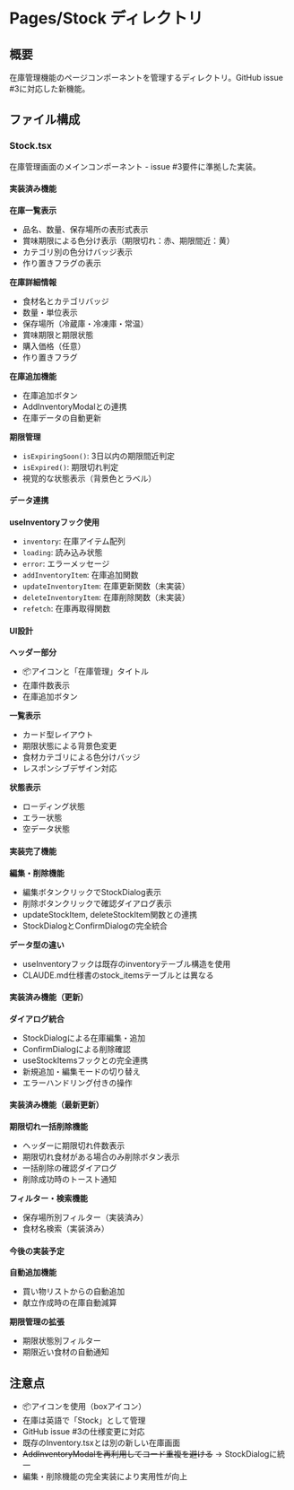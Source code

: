 # Pages/Stock ディレクトリ

## 概要
在庫管理機能のページコンポーネントを管理するディレクトリ。GitHub issue #3に対応した新機能。

## ファイル構成

### Stock.tsx
在庫管理画面のメインコンポーネント - issue #3要件に準拠した実装。

#### 実装済み機能

**在庫一覧表示**
- 品名、数量、保存場所の表形式表示
- 賞味期限による色分け表示（期限切れ：赤、期限間近：黄）
- カテゴリ別の色分けバッジ表示
- 作り置きフラグの表示

**在庫詳細情報**
- 食材名とカテゴリバッジ
- 数量・単位表示
- 保存場所（冷蔵庫・冷凍庫・常温）
- 賞味期限と期限状態
- 購入価格（任意）
- 作り置きフラグ

**在庫追加機能**
- 在庫追加ボタン
- AddInventoryModalとの連携
- 在庫データの自動更新

**期限管理**
- `isExpiringSoon()`: 3日以内の期限間近判定
- `isExpired()`: 期限切れ判定
- 視覚的な状態表示（背景色とラベル）

#### データ連携

**useInventoryフック使用**
- `inventory`: 在庫アイテム配列
- `loading`: 読み込み状態
- `error`: エラーメッセージ
- `addInventoryItem`: 在庫追加関数
- `updateInventoryItem`: 在庫更新関数（未実装）
- `deleteInventoryItem`: 在庫削除関数（未実装）
- `refetch`: 在庫再取得関数

#### UI設計

**ヘッダー部分**
- 📦アイコンと「在庫管理」タイトル
- 在庫件数表示
- 在庫追加ボタン

**一覧表示**
- カード型レイアウト
- 期限状態による背景色変更
- 食材カテゴリによる色分けバッジ
- レスポンシブデザイン対応

**状態表示**
- ローディング状態
- エラー状態
- 空データ状態

#### 実装完了機能

**編集・削除機能**
- 編集ボタンクリックでStockDialog表示
- 削除ボタンクリックで確認ダイアログ表示
- updateStockItem, deleteStockItem関数との連携
- StockDialogとConfirmDialogの完全統合

**データ型の違い**
- useInventoryフックは既存のinventoryテーブル構造を使用
- CLAUDE.md仕様書のstock_itemsテーブルとは異なる

#### 実装済み機能（更新）

**ダイアログ統合**
- StockDialogによる在庫編集・追加
- ConfirmDialogによる削除確認
- useStockItemsフックとの完全連携
- 新規追加・編集モードの切り替え
- エラーハンドリング付きの操作

#### 実装済み機能（最新更新）

**期限切れ一括削除機能**
- ヘッダーに期限切れ件数表示
- 期限切れ食材がある場合のみ削除ボタン表示
- 一括削除の確認ダイアログ
- 削除成功時のトースト通知

**フィルター・検索機能**
- 保存場所別フィルター（実装済み）
- 食材名検索（実装済み）

#### 今後の実装予定

**自動追加機能**
- 買い物リストからの自動追加
- 献立作成時の在庫自動減算

**期限管理の拡張**
- 期限状態別フィルター
- 期限近い食材の自動通知

## 注意点
- 📦アイコンを使用（boxアイコン）
- 在庫は英語で「Stock」として管理
- GitHub issue #3の仕様変更に対応
- 既存のInventory.tsxとは別の新しい在庫画面
- ~~AddInventoryModalを再利用してコード重複を避ける~~ → StockDialogに統一
- 編集・削除機能の完全実装により実用性が向上